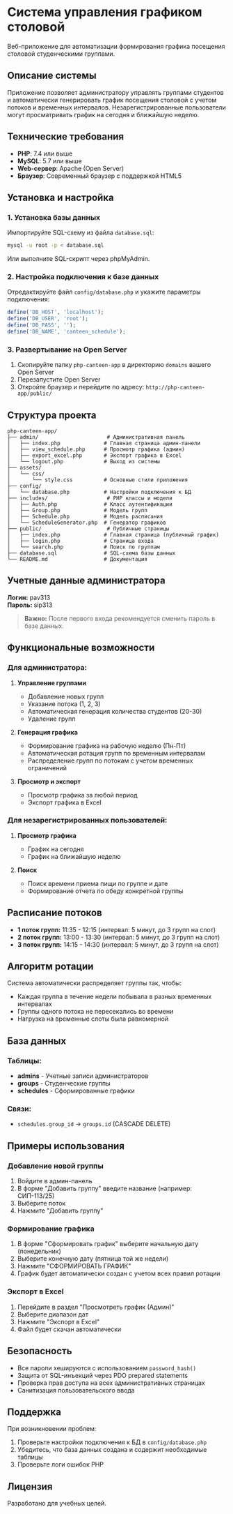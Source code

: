 # Система управления графиком столовой

Веб-приложение для автоматизации формирования графика посещения столовой студенческими группами.

## Описание системы

Приложение позволяет администратору управлять группами студентов и автоматически генерировать график посещения столовой с учетом потоков и временных интервалов. Незарегистрированные пользователи могут просматривать график на сегодня и ближайшую неделю.

## Технические требования

- **PHP**: 7.4 или выше
- **MySQL**: 5.7 или выше
- **Web-сервер**: Apache (Open Server)
- **Браузер**: Современный браузер с поддержкой HTML5

## Установка и настройка

### 1. Установка базы данных

Импортируйте SQL-схему из файла `database.sql`:

```bash
mysql -u root -p < database.sql
```

Или выполните SQL-скрипт через phpMyAdmin.

### 2. Настройка подключения к базе данных

Отредактируйте файл `config/database.php` и укажите параметры подключения:

```php
define('DB_HOST', 'localhost');
define('DB_USER', 'root');
define('DB_PASS', '');
define('DB_NAME', 'canteen_schedule');
```

### 3. Развертывание на Open Server

1. Скопируйте папку `php-canteen-app` в директорию `domains` вашего Open Server
2. Перезапустите Open Server
3. Откройте браузер и перейдите по адресу: `http://php-canteen-app/public/`

## Структура проекта

```
php-canteen-app/
├── admin/                      # Административная панель
│   ├── index.php              # Главная страница админ-панели
│   ├── view_schedule.php      # Просмотр графика (админ)
│   ├── export_excel.php       # Экспорт графика в Excel
│   └── logout.php             # Выход из системы
├── assets/
│   └── css/
│       └── style.css          # Основные стили приложения
├── config/
│   └── database.php           # Настройки подключения к БД
├── includes/                   # PHP классы и модели
│   ├── Auth.php               # Класс аутентификации
│   ├── Group.php              # Модель групп
│   ├── Schedule.php           # Модель расписания
│   └── ScheduleGenerator.php  # Генератор графиков
├── public/                     # Публичные страницы
│   ├── index.php              # Главная страница (публичный график)
│   ├── login.php              # Страница входа
│   └── search.php             # Поиск по группам
├── database.sql               # SQL-схема базы данных
└── README.md                  # Документация
```

## Учетные данные администратора

**Логин:** pav313  
**Пароль:** sip313

> **Важно:** После первого входа рекомендуется сменить пароль в базе данных.

## Функциональные возможности

### Для администратора:

1. **Управление группами**
   - Добавление новых групп
   - Указание потока (1, 2, 3)
   - Автоматическая генерация количества студентов (20-30)
   - Удаление групп

2. **Генерация графика**
   - Формирование графика на рабочую неделю (Пн-Пт)
   - Автоматическая ротация групп по временным интервалам
   - Распределение групп по потокам с учетом временных ограничений

3. **Просмотр и экспорт**
   - Просмотр графика за любой период
   - Экспорт графика в Excel

### Для незарегистрированных пользователей:

1. **Просмотр графика**
   - График на сегодня
   - График на ближайшую неделю

2. **Поиск**
   - Поиск времени приема пищи по группе и дате
   - Формирование отчета по обеду конкретной группы

## Расписание потоков

- **1 поток групп:** 11:35 - 12:15 (интервал: 5 минут, до 3 групп на слот)
- **2 поток групп:** 13:00 - 13:30 (интервал: 5 минут, до 3 групп на слот)
- **3 поток групп:** 14:15 - 14:30 (интервал: 5 минут, до 3 групп на слот)

## Алгоритм ротации

Система автоматически распределяет группы так, чтобы:
- Каждая группа в течение недели побывала в разных временных интервалах
- Группы одного потока не пересекались во времени
- Нагрузка на временные слоты была равномерной

## База данных

### Таблицы:

- **admins** - Учетные записи администраторов
- **groups** - Студенческие группы
- **schedules** - Сформированные графики

### Связи:

- `schedules.group_id` → `groups.id` (CASCADE DELETE)

## Примеры использования

### Добавление новой группы

1. Войдите в админ-панель
2. В форме "Добавить группу" введите название (например: СИП-113/25)
3. Выберите поток
4. Нажмите "Добавить группу"

### Формирование графика

1. В форме "Сформировать график" выберите начальную дату (понедельник)
2. Выберите конечную дату (пятница той же недели)
3. Нажмите "СФОРМИРОВАТЬ ГРАФИК"
4. График будет автоматически создан с учетом всех правил ротации

### Экспорт в Excel

1. Перейдите в раздел "Просмотреть график (Админ)"
2. Выберите диапазон дат
3. Нажмите "Экспорт в Excel"
4. Файл будет скачан автоматически

## Безопасность

- Все пароли хешируются с использованием `password_hash()`
- Защита от SQL-инъекций через PDO prepared statements
- Проверка прав доступа на всех административных страницах
- Санитизация пользовательского ввода

## Поддержка

При возникновении проблем:
1. Проверьте настройки подключения к БД в `config/database.php`
2. Убедитесь, что база данных создана и содержит необходимые таблицы
3. Проверьте логи ошибок PHP

## Лицензия

Разработано для учебных целей.
